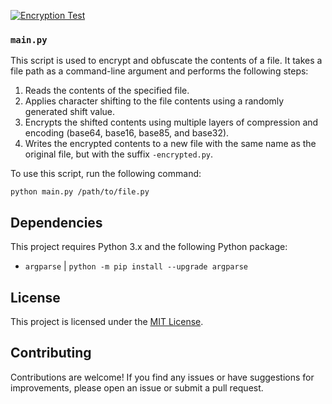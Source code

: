 [![Encryption Test](https://github.com/c2y5/EXA/actions/workflows/python-app.yml/badge.svg)](https://github.com/c2y5/EXA/actions/workflows/python-app.yml)

### `main.py`

This script is used to encrypt and obfuscate the contents of a file. It takes a file path as a command-line argument and performs the following steps:

1. Reads the contents of the specified file.
2. Applies character shifting to the file contents using a randomly generated shift value.
3. Encrypts the shifted contents using multiple layers of compression and encoding (base64, base16, base85, and base32).
4. Writes the encrypted contents to a new file with the same name as the original file, but with the suffix `-encrypted.py`.

To use this script, run the following command:

```
python main.py /path/to/file.py
```

## Dependencies

This project requires Python 3.x and the following Python package:

- `argparse` | ```python -m pip install --upgrade argparse```

## License

This project is licensed under the [MIT License](LICENSE).

## Contributing

Contributions are welcome! If you find any issues or have suggestions for improvements, please open an issue or submit a pull request.
